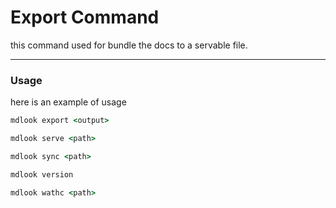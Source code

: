 # Export Command

this command used for bundle the docs to a servable file.

---

### Usage

here is an example of usage

```bat
mdlook export <output>
```

```bat
mdlook serve <path>
```

```bat
mdlook sync <path>
```

```bat
mdlook version
```

```bat
mdlook wathc <path>
```
